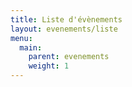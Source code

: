 ```yaml
---
title: Liste d'évènements
layout: evenements/liste
menu:
  main:
    parent: evenements
    weight: 1
---
```

